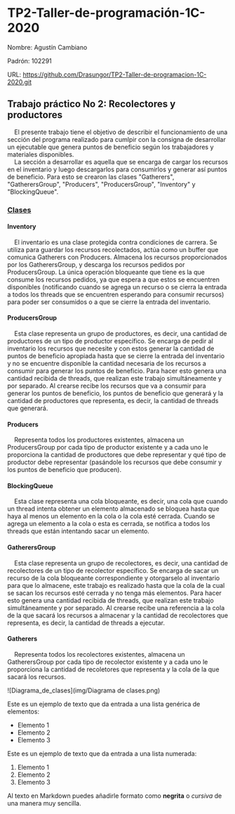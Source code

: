 # TP2-Taller-de-programación-1C-2020

Nombre: Agustín Cambiano

Padrón: 102291

URL: https://github.com/Drasungor/TP2-Taller-de-programacion-1C-2020.git


## Trabajo práctico No 2: Recolectores y productores

&nbsp;&nbsp;&nbsp;&nbsp;El presente trabajo tiene el objetivo de describir el
funcionamiento de una sección del programa realizado para cumlpir con la
consigna de desarrollar un ejecutable que
genera puntos de beneficio según los trabajadores y materiales disponibles.  
&nbsp;&nbsp;&nbsp;&nbsp;La sección a desarrollar es aquella que se encarga de
cargar los recursos en el inventario y luego descargarlos para consumirlos y
generar así puntos de beneficio. Para esto se crearon las clases "Gatherers",
"GatherersGroup", "Producers", "ProducersGroup", "Inventory" y "BlockingQueue".

### <ins>Clases</ins>

#### Inventory
&nbsp;&nbsp;&nbsp;&nbsp;El inventario es una clase protegida contra condiciones
de carrera. Se utiliza para guardar los recursos recolectados, actúa como
un buffer que comunica Gatherers con Producers. Almacena los recursos
proporcionados por los GatherersGroup, y descarga los recursos pedidos por
ProducersGroup. La única operación bloqueante que tiene es la que consume los
recursos pedidos, ya que espera a que estos se encuentren disponibles
(notificando cuando se agrega un recurso o se cierra la entrada a todos los
threads que se encuentren esperando para consumir recursos) para poder ser
consumidos o a que se cierre la entrada del inventario.

#### ProducersGroup
&nbsp;&nbsp;&nbsp;&nbsp;Esta clase representa un grupo de productores, es
decir, una cantidad de productores de un tipo de productor específico. Se
encarga de pedir al inventario los recursos que necesite y con estos generar
la cantidad de puntos de beneficio apropiada hasta que se cierre la entrada
del inventario y no se encuentre disponible la cantidad necesaria de los
recursos a consumir para generar los puntos de beneficio. Para hacer esto
genera una cantidad recibida de threads, que realizan este trabajo
simultáneamente y por separado. Al crearse recibe los recursos que va a
consumir para generar los puntos de beneficio, los puntos de beneficio que
generará y la cantidad de productores que representa, es decir, la cantidad
de threads que generará.

#### Producers
&nbsp;&nbsp;&nbsp;&nbsp;Representa todos los productores existentes, almacena
un ProducersGroup por cada tipo de productor existente y a cada uno le
proporciona la cantidad de productores que debe representar y qué tipo de
productor debe representar (pasándole los recursos que debe consumir y los
puntos de beneficio que producen).

#### BlockingQueue
&nbsp;&nbsp;&nbsp;&nbsp;Esta clase representa una cola bloqueante, es decir,
una cola que cuando un thread intenta obtener un elemento almacenado se
bloquea hasta que haya al menos un elemento en la cola o la cola esté cerrada.
Cuando se agrega un elemento a la cola o esta es cerrada, se notifica a todos
los threads que están intentando sacar un elemento.

#### GatherersGroup
&nbsp;&nbsp;&nbsp;&nbsp;Esta clase representa un grupo de recolectores, es
decir, una cantidad de recolectores de un tipo de recolector específico. Se
encarga de sacar un recurso de la cola bloqueante correspondiente y
otorgarselo al inventario para que lo almacene, este trabajo es realizado
hasta que la cola de la cual se sacan los recursos esté cerrada y no tenga
más elementos. Para hacer esto genera una cantidad recibida de threads, que
realizan este trabajo simultáneamente y por separado. Al crearse recibe una
referencia a la cola de la que sacará los recursos a almacenar y la cantidad
de recolectores que representa, es decir, la cantidad de threads a ejecutar.

#### Gatherers
&nbsp;&nbsp;&nbsp;&nbsp;Representa todos los recolectores existentes, almacena
un GatherersGroup por cada tipo de recolector existente y a cada uno le
proporciona la cantidad de recoletores que representa y la cola de la que
sacará los recursos.



![Diagrama_de_clases](img/Diagrama de clases.png)

Este es un ejemplo de texto que da entrada a una lista genérica de elementos:

- Elemento 1
- Elemento 2
- Elemento 3

Este es un ejemplo de texto que da entrada a una lista numerada:

1. Elemento 1
2. Elemento 2
3. Elemento 3

Al texto en Markdown puedes añadirle formato como **negrita** o *cursiva* de una manera muy sencilla.
